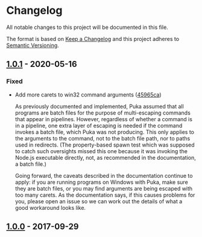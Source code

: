 # Changelog
All notable changes to this project will be documented in this file.

The format is based on [Keep a Changelog](https://keepachangelog.com/en/1.0.0/)
and this project adheres to [Semantic Versioning](https://semver.org/spec/v2.0.0.html).

## [1.0.1](https://gitlab.com/rhendric/puka/-/compare/v1.0.0...v1.0.1) - 2020-05-16

### Fixed

- Add more carets to win32 command arguments ([45965ca](https://gitlab.com/rhendric/puka/-/commit/45965ca60fcc518082e0b085d8e81f3f3279ffb4))

    As previously documented and implemented, Puka assumed that all programs
    are batch files for the purpose of multi-escaping commands that appear
    in pipelines. However, regardless of whether a command is in a pipeline,
    one extra layer of escaping is needed if the command invokes a batch
    file, which Puka was not producing. This only applies to the arguments
    to the command, not to the batch file path, nor to paths used in
    redirects. (The property-based spawn test which was supposed to catch
    such oversights missed this one because it was invoking the Node.js
    executable directly, not, as recommended in the documentation, a batch
    file.)

    Going forward, the caveats described in the documentation continue to
    apply: if you are running programs on Windows with Puka, make sure they
    are batch files, or you may find arguments are being escaped with too
    many carets. As the documentation says, if this causes problems for you,
    please open an issue so we can work out the details of what a good
    workaround looks like.

## [1.0.0](https://gitlab.com/rhendric/puka/-/tags/v1.0.0) - 2017-09-29
